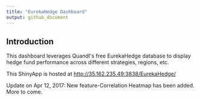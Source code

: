 ```yaml
---
title: "EurekaHedge Dashboard"
output: github_document
---
```




## Introduction

This dashboard leverages Quandl's free EurekaHedge database to display hedge fund performance across different strategies, regions, etc.

This ShinyApp is hosted at http://35.162.235.49:3838/EurekaHedge/

Update on Apr 12, 2017: New feature-Correlation Heatmap has been added. More to come.




